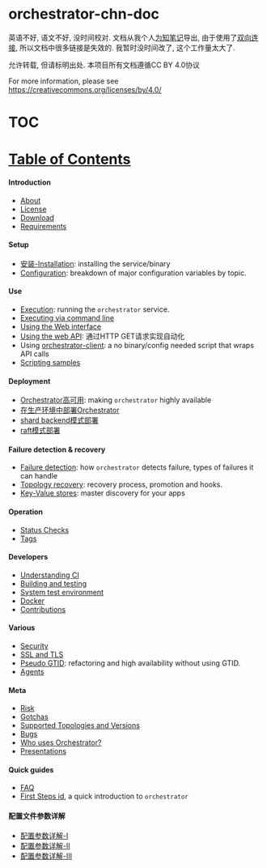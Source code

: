 # orchestrator-chn-doc
英语不好, 语文不好, 没时间校对.
文档从我个人[为知笔记](https://www.wiz.cn/zh-cn/)导出, 由于使用了[双向连接](https://www.wiz.cn/zh-cn/wiznote-wiki-links.html), 所以文档中很多链接是失效的.
我暂时没时间改了, 这个工作量太大了.

允许转载, 但请标明出处. 本项目所有文档遵循CC BY 4.0协议

For more information, please see
<https://creativecommons.org/licenses/by/4.0/>





# TOC
# [Table of Contents](https://github.com/openark/orchestrator/tree/master/docs#introduction)
#### Introduction
* [About](https://github.com/Fanduzi/orchestrator-chn-doc/blob/master/Introduction/About.md)
* [License](https://github.com/Fanduzi/orchestrator-chn-doc/blob/master/Introduction/License.md)
* [Download](https://github.com/Fanduzi/orchestrator-chn-doc/blob/master/Introduction/Download.md)
* [Requirements](https://github.com/Fanduzi/orchestrator-chn-doc/blob/master/Introduction/Requirements.md)

#### Setup
* [安装-Installation](https://github.com/Fanduzi/orchestrator-chn-doc/blob/master/Setup/%E9%83%A8%E7%BD%B2/%E5%AE%89%E8%A3%85-Installation.md): installing the service/binary
* [Configuration](https://github.com/Fanduzi/orchestrator-chn-doc/blob/master/Setup/%E9%85%8D%E7%BD%AE/Configuration.md): breakdown of major configuration variables by topic.

#### Use
* [Execution](https://github.com/Fanduzi/orchestrator-chn-doc/blob/master/Use/Execution.md): running the `orchestrator` service.
* [Executing via command line](https://github.com/Fanduzi/orchestrator-chn-doc/blob/master/Use/Executing%20via%20command%20line.md)
* [Using the Web interface](https://github.com/Fanduzi/orchestrator-chn-doc/blob/master/Use/Using%20the%20Web%20interface.md)
* [Using the web API](https://github.com/Fanduzi/orchestrator-chn-doc/blob/master/Use/Using%20the%20web%20API.md): 通过HTTP GET请求实现自动化
*  Using [orchestrator-client](https://github.com/Fanduzi/orchestrator-chn-doc/blob/master/Use/orchestrator-client.md): a no binary/config needed script that wraps API calls
* [Scripting samples](https://github.com/Fanduzi/orchestrator-chn-doc/blob/master/Use/Scripting%20samples.md)

#### Deployment
* [Orchestrator高可用](https://github.com/Fanduzi/orchestrator-chn-doc/blob/master/Deployment/Orchestrator高可用.md): making `orchestrator` highly available
* [在生产环境中部署Orchestrator](https://github.com/Fanduzi/orchestrator-chn-doc/blob/master/Deployment/在生产环境中部署Orchestrator.md)
* [shard backend模式部署](https://github.com/Fanduzi/orchestrator-chn-doc/blob/master/Deployment/shard%20backend模式部署.md)
* [raft模式部署](https://github.com/Fanduzi/orchestrator-chn-doc/blob/master/Deployment/raft模式部署.md)

#### Failure detection & recovery
* [Failure detection](https://github.com/Fanduzi/orchestrator-chn-doc/blob/master/Failure%20detection%20%26%20recovery/Failure%20detection.md): how `orchestrator` detects failure, types of failures it can handle
* [Topology recovery](https://github.com/Fanduzi/orchestrator-chn-doc/blob/master/Failure%20detection%20%26%20recovery/Topology%20recovery.md): recovery process, promotion and hooks.
* [Key-Value stores](https://github.com/Fanduzi/orchestrator-chn-doc/blob/master/Failure%20detection%20%26%20recovery/Key-Value%20stores.md): master discovery for your apps

#### Operation
* [Status Checks](https://github.com/Fanduzi/orchestrator-chn-doc/blob/master/Operation/Status%20Checks.md)
* [Tags](https://github.com/Fanduzi/orchestrator-chn-doc/blob/master/Operation/Tags.md)

#### Developers
* [Understanding CI](https://github.com/Fanduzi/orchestrator-chn-doc/blob/master/Developers/Understanding%20CI.md)
* [Building and testing](https://github.com/Fanduzi/orchestrator-chn-doc/blob/master/Developers/Building%20and%20testing.md)
* [System test environment](https://github.com/Fanduzi/orchestrator-chn-doc/blob/master/System%20test%20environment.md)
* [Docker](https://github.com/Fanduzi/orchestrator-chn-doc/blob/master/Developers/Docker.md)
* [Contributions](https://github.com/Fanduzi/orchestrator-chn-doc/blob/master/Developers/Contributions.md)

#### Various
* [Security](https://github.com/Fanduzi/orchestrator-chn-doc/blob/master/Various/Security.md)
* [SSL and TLS](https://github.com/Fanduzi/orchestrator-chn-doc/blob/master/Various/SSL%20and%20TLS.md)
* [Pseudo GTID](https://github.com/Fanduzi/orchestrator-chn-doc/blob/master/Various/Pseudo%20GTID.md): refactoring and high availability without using GTID.
* [Agents](https://github.com/Fanduzi/orchestrator-chn-doc/blob/master/Various/Agents.md)

#### Meta
* [Risk](https://github.com/Fanduzi/orchestrator-chn-doc/blob/master/Meta/Risk.md)
* [Gotchas](https://github.com/Fanduzi/orchestrator-chn-doc/blob/master/Meta/Gotchas.md)
* [Supported Topologies and Versions](https://github.com/Fanduzi/orchestrator-chn-doc/blob/master/Meta/Supported%20Topologies%20and%20Versions.md)
* [Bugs](https://github.com/Fanduzi/orchestrator-chn-doc/blob/master/Meta/Bugs.md)
* [Who uses Orchestrator?](https://github.com/Fanduzi/orchestrator-chn-doc/blob/master/Meta/Who%20uses%20Orchestrator%20.md)
* [Presentations](https://github.com/Fanduzi/orchestrator-chn-doc/blob/master/Meta/Presentations.md)

#### Quick guides
* [FAQ](https://github.com/Fanduzi/orchestrator-chn-doc/blob/master/Quick%20guides/FAQ.md)
* [First Steps id](https://github.com/Fanduzi/orchestrator-chn-doc/blob/master/Quick%20guides/First%20Steps.md), a quick introduction to `orchestrator`


#### 配置文件参数详解
* [配置参数详解-Ⅰ](https://github.com/Fanduzi/orchestrator-chn-doc/blob/master/Setup/配置/配置参数详解-Ⅰ.md)
* [配置参数详解-Ⅱ](https://github.com/Fanduzi/orchestrator-chn-doc/blob/master/Setup/配置/配置参数详解-Ⅱ.md)
* [配置参数详解-III](https://github.com/Fanduzi/orchestrator-chn-doc/blob/master/Setup/配置/配置参数详解-III.md)
